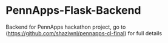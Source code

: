 # PennApps-Flask-Backend
Backend for PennApps hackathon project, go to (https://github.com/shaziwnl/pennapps-cl-final) for full details
